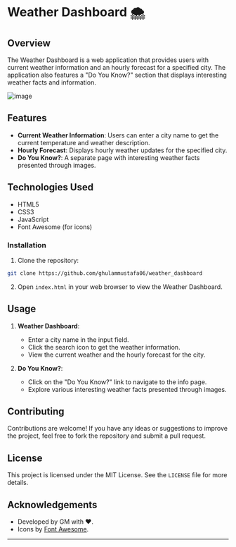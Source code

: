 # Weather Dashboard 🌨️

## Overview

The Weather Dashboard is a web application that provides users with current weather information and an hourly forecast for a specified city. The application also features a "Do You Know?" section that displays interesting weather facts and information.

![image](https://github.com/user-attachments/assets/fc62f494-b1bc-4ed6-b631-3cd71bb1c9a4)


## Features

- **Current Weather Information**: Users can enter a city name to get the current temperature and weather description.
- **Hourly Forecast**: Displays hourly weather updates for the specified city.
- **Do You Know?**: A separate page with interesting weather facts presented through images.

## Technologies Used

- HTML5
- CSS3
- JavaScript
- Font Awesome (for icons)

### Installation

1. Clone the repository:

```bash
git clone https://github.com/ghulammustafa06/weather_dashboard
```

2. Open `index.html` in your web browser to view the Weather Dashboard.

## Usage

1. **Weather Dashboard**:
   - Enter a city name in the input field.
   - Click the search icon to get the weather information.
   - View the current weather and the hourly forecast for the city.

2. **Do You Know?**:
   - Click on the "Do You Know?" link to navigate to the info page.
   - Explore various interesting weather facts presented through images.

## Contributing

Contributions are welcome! If you have any ideas or suggestions to improve the project, feel free to fork the repository and submit a pull request.

## License

This project is licensed under the MIT License. See the `LICENSE` file for more details.

## Acknowledgements

- Developed by GM with ❤.
- Icons by [Font Awesome](https://fontawesome.com/).

---
